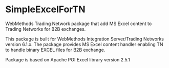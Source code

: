 SimpleExcelForTN
================

WebMethods Trading Network package that add MS Excel content to Trading Networks for B2B exchanges.

This package is built for WebMethods Integration Server/Trading Networks version 6.1.x.
The package provides MS Excel content handler enabling TN to handle binary EXCEL files for B2B exchange. 

Package is based on Apache POI Excel library version 2.5.1